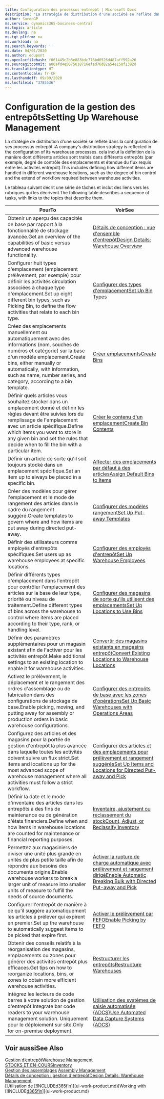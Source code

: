 ```yaml
---
title: Configuration des processus entrepôt | Microsoft Docs
description: "La stratégie de distribution d'une société se reflète dans la configuration de ses processus entrepôt : cela inclut la définition de la manière dont différents articles sont traités dans différents entrepôts (par exemple, degré de contrôle des emplacements et étendue du flux requis entre les activités entrepôt)."
author: SorenGP
ms.service: dynamics365-business-central
ms.topic: article
ms.devlang: na
ms.tgt_pltfrm: na
ms.workload: na
ms.search.keywords: ''
ms.date: 04/01/2020
ms.author: edupont
ms.openlocfilehash: f061445c2b3e883bdc776bd0526d487aff592a26
ms.sourcegitcommit: a80afd4e5075018716efad76d82a54e158f1392d
ms.translationtype: HT
ms.contentlocale: fr-CH
ms.lasthandoff: 09/09/2020
ms.locfileid: "3785536"
---
```

# <a name="setting-up-warehouse-management"></a><span data-ttu-id="42b67-104">Configuration de la gestion des entrepôts</span><span class="sxs-lookup"><span data-stu-id="42b67-104">Setting Up Warehouse Management</span></span>
<span data-ttu-id="42b67-105">La stratégie de distribution d'une société se reflète dans la configuration de ses processus entrepôt :</span><span class="sxs-lookup"><span data-stu-id="42b67-105">A company's distribution strategy is reflected in the configuration of its warehouse processes.</span></span> <span data-ttu-id="42b67-106">cela inclut la définition de la manière dont différents articles sont traités dans différents entrepôts (par exemple, degré de contrôle des emplacements et étendue du flux requis entre les activités entrepôt).</span><span class="sxs-lookup"><span data-stu-id="42b67-106">This includes defining how different items are handled in different warehouse locations, such as the degree of bin control and the extend of workflow required between warehouse activities.</span></span>  

 <span data-ttu-id="42b67-107">Le tableau suivant décrit une série de tâches et inclut des liens vers les rubriques qui les décrivent.</span><span class="sxs-lookup"><span data-stu-id="42b67-107">The following table describes a sequence of tasks, with links to the topics that describe them.</span></span>   

|<span data-ttu-id="42b67-108">**Pour**</span><span class="sxs-lookup"><span data-stu-id="42b67-108">**To**</span></span>|<span data-ttu-id="42b67-109">**Voir**</span><span class="sxs-lookup"><span data-stu-id="42b67-109">**See**</span></span>|  
|------------|-------------|  
|<span data-ttu-id="42b67-110">Obtenir un aperçu des capacités de base par rapport à la fonctionnalité de stockage avancée.</span><span class="sxs-lookup"><span data-stu-id="42b67-110">Get an overview of the capabilities of basic versus advanced warehouse functionality.</span></span>|[<span data-ttu-id="42b67-111">Détails de conception : vue d'ensemble d'entrepôt</span><span class="sxs-lookup"><span data-stu-id="42b67-111">Design Details: Warehouse Overview</span></span>](design-details-warehouse-overview.md)|  
|<span data-ttu-id="42b67-112">Configurer huit types d'emplacement (emplacement prélèvement, par exemple) pour définir les activités circulation associées à chaque type d'emplacement.</span><span class="sxs-lookup"><span data-stu-id="42b67-112">Set up eight different bin types, such as Picking Bin, to define the flow activities that relate to each bin type.</span></span>|[<span data-ttu-id="42b67-113">Configurer des types d'emplacement</span><span class="sxs-lookup"><span data-stu-id="42b67-113">Set Up Bin Types</span></span>](warehouse-how-to-set-up-bin-types.md)|  
|<span data-ttu-id="42b67-114">Créez des emplacements manuellement ou automatiquement avec des informations (nom, souches de numéros et catégorie) sur la base d'un modèle emplacement.</span><span class="sxs-lookup"><span data-stu-id="42b67-114">Create bins, either manually or automatically, with information, such as name, number series, and category, according to a bin template.</span></span>|[<span data-ttu-id="42b67-115">Créer emplacements</span><span class="sxs-lookup"><span data-stu-id="42b67-115">Create Bins</span></span>](warehouse-how-to-create-individual-bins.md)|  
|<span data-ttu-id="42b67-116">Définir quels articles vous souhaitez stocker dans un emplacement donné et définir les règles devant être suivies lors du remplissage de l'emplacement avec un article spécifique.</span><span class="sxs-lookup"><span data-stu-id="42b67-116">Define which items you want to store in any given bin and set the rules that decide when to fill the bin with a particular item.</span></span>|[<span data-ttu-id="42b67-117">Créer le contenu d'un emplacement</span><span class="sxs-lookup"><span data-stu-id="42b67-117">Create Bin Contents</span></span>](warehouse-how-to-set-up-bin-contents.md)|  
|<span data-ttu-id="42b67-118">Définir un article de sorte qu'il soit toujours stocké dans un emplacement spécifique.</span><span class="sxs-lookup"><span data-stu-id="42b67-118">Set an item up to always be placed in a specific bin.</span></span>|[<span data-ttu-id="42b67-119">Affecter des emplacements par défaut à des articles</span><span class="sxs-lookup"><span data-stu-id="42b67-119">Assign Default Bins to Items</span></span>](warehouse-how-to-assign-default-bins-to-items.md)|
|<span data-ttu-id="42b67-120">Créer des modèles pour gérer l'emplacement et le mode de rangement des articles dans le cadre du rangement suggéré.</span><span class="sxs-lookup"><span data-stu-id="42b67-120">Create templates to govern where and how items are put away during directed put-away.</span></span>|[<span data-ttu-id="42b67-121">Configurer des modèles rangement</span><span class="sxs-lookup"><span data-stu-id="42b67-121">Set Up Put-away Templates</span></span>](warehouse-how-to-set-up-put-away-templates.md)|
|<span data-ttu-id="42b67-122">Définir des utilisateurs comme employés d'entrepôts spécifiques.</span><span class="sxs-lookup"><span data-stu-id="42b67-122">Set users up as warehouse employees at specific locations.</span></span>|[<span data-ttu-id="42b67-123">Configurer des employés d'entrepôt</span><span class="sxs-lookup"><span data-stu-id="42b67-123">Set Up Warehouse Employees</span></span>](warehouse-how-to-set-up-warehouse-employees.md)|
|<span data-ttu-id="42b67-124">Définir différents types d'emplacement dans l'entrepôt pour contrôler l'emplacement des articles sur la base de leur type, priorité ou niveau de traitement.</span><span class="sxs-lookup"><span data-stu-id="42b67-124">Define different types of bins across the warehouse to control where items are placed according to their type, rank, or handling level.</span></span>|[<span data-ttu-id="42b67-125">Configurer des magasins de sorte qu'ils utilisent des emplacements</span><span class="sxs-lookup"><span data-stu-id="42b67-125">Set Up Locations to Use Bins</span></span>](warehouse-how-to-set-up-locations-to-use-bins.md)|
|<span data-ttu-id="42b67-126">Définir des paramètres supplémentaires pour un magasin existant afin de l'activer pour les activités entrepôt.</span><span class="sxs-lookup"><span data-stu-id="42b67-126">Make additional settings to an existing location to enable it for warehouse activities.</span></span>|[<span data-ttu-id="42b67-127">Convertir des magasins existants en magasins entrepôt</span><span class="sxs-lookup"><span data-stu-id="42b67-127">Convert Existing Locations to Warehouse Locations</span></span>](warehouse-how-to-convert-existing-locations-to-warehouse-locations.md)|
|<span data-ttu-id="42b67-128">Activez le prélèvement, le déplacement et le rangement des ordres d'assemblage ou de fabrication dans des configurations de stockage de base.</span><span class="sxs-lookup"><span data-stu-id="42b67-128">Enable picking, moving, and putting away for assembly or production orders in basic warehouse configurations.</span></span>|[<span data-ttu-id="42b67-129">Configurer des entrepôts de base avec les zones d'opérations</span><span class="sxs-lookup"><span data-stu-id="42b67-129">Set Up Basic Warehouses with Operations Areas</span></span>](warehouse-how-to-set-up-basic-warehouses-with-operations-areas.md)|  
|<span data-ttu-id="42b67-130">Configurez des articles et des magasins pour la portée de gestion d'entrepôt la plus avancée dans laquelle toutes les activités doivent suivre un flux strict.</span><span class="sxs-lookup"><span data-stu-id="42b67-130">Set items and locations up for the most advanced scope of warehouse management where all activities must follow a strict workflow.</span></span>|[<span data-ttu-id="42b67-131">Configurer des articles et des emplacements pour prélèvement et rangement suggérés</span><span class="sxs-lookup"><span data-stu-id="42b67-131">Set Up Items and Locations for Directed Put-away and Pick</span></span>](warehouse-how-to-set-up-items-for-directed-put-away-and-pick.md)|  
|<span data-ttu-id="42b67-132">Définir la date et le mode d'inventaire des articles dans les entrepôts à des fins de maintenance ou de génération d'états financiers.</span><span class="sxs-lookup"><span data-stu-id="42b67-132">Define when and how items in warehouse locations are counted for maintenance or financial reporting purposes.</span></span>|[<span data-ttu-id="42b67-133">Inventaire, ajustement ou reclassement du stock</span><span class="sxs-lookup"><span data-stu-id="42b67-133">Count, Adjust, or Reclassify Inventory</span></span>](inventory-how-count-adjust-reclassify.md)|
|<span data-ttu-id="42b67-134">Permettez aux magasiniers de diviser une unité plus grande en unités de plus petite taille afin de répondre aux besoins des documents origine.</span><span class="sxs-lookup"><span data-stu-id="42b67-134">Enable warehouse workers to break a larger unit of measure into smaller units of measure to fulfill the needs of source documents.</span></span>|[<span data-ttu-id="42b67-135">Activer la rupture de charge automatique avec prélèvement et rangement dirigé</span><span class="sxs-lookup"><span data-stu-id="42b67-135">Enable Automatic Breaking Bulk with Directed Put-away and Pick</span></span>](warehouse-enable-automatic-breaking-bulk-with-directed-put-away-and-pick.md)|  
|<span data-ttu-id="42b67-136">Configurer l'entrepôt de manière à ce qu'il suggère automatiquement les articles à prélever qui expirent en premier.</span><span class="sxs-lookup"><span data-stu-id="42b67-136">Set up the warehouse to automatically suggest items to be picked that expire first.</span></span>|[<span data-ttu-id="42b67-137">Activer le prélèvement par FEFO</span><span class="sxs-lookup"><span data-stu-id="42b67-137">Enable Picking by FEFO</span></span>](warehouse-picking-by-fefo.md)|
|<span data-ttu-id="42b67-138">Obtenir des conseils relatifs à la réorganisation des magasins, emplacements ou zones pour générer des activités entrepôt plus efficaces.</span><span class="sxs-lookup"><span data-stu-id="42b67-138">Get tips on how to reorganize locations, bins, or zones to obtain more efficient warehouse activities.</span></span>|[<span data-ttu-id="42b67-139">Restructurer les entrepôts</span><span class="sxs-lookup"><span data-stu-id="42b67-139">Restructure Warehouses</span></span>](warehouse-how-to-restructure-warehouses.md)|
|<span data-ttu-id="42b67-140">Intégrez les lecteurs de code barres à votre solution de gestion d'entrepôt.</span><span class="sxs-lookup"><span data-stu-id="42b67-140">Integrate bar code readers to your warehouse management solution.</span></span> <span data-ttu-id="42b67-141">Uniquement pour le déploiement sur site.</span><span class="sxs-lookup"><span data-stu-id="42b67-141">Only for on-premise deployment.</span></span>|[<span data-ttu-id="42b67-142">Utilisation des systèmes de saisie automatisée (ADCS)</span><span class="sxs-lookup"><span data-stu-id="42b67-142">Use Automated Data Capture Systems (ADCS)</span></span>](warehouse-use-automated-data-capture-systems-adcs.md)|

## <a name="see-also"></a><span data-ttu-id="42b67-143">Voir aussi</span><span class="sxs-lookup"><span data-stu-id="42b67-143">See Also</span></span>  
[<span data-ttu-id="42b67-144">Gestion d’entrepôt</span><span class="sxs-lookup"><span data-stu-id="42b67-144">Warehouse Management</span></span>](warehouse-manage-warehouse.md)  
[<span data-ttu-id="42b67-145">STOCKS ET EN-COURS</span><span class="sxs-lookup"><span data-stu-id="42b67-145">Inventory</span></span>](inventory-manage-inventory.md)  
<span data-ttu-id="42b67-146">[Gestion des assemblages](assembly-assemble-items.md)  </span><span class="sxs-lookup"><span data-stu-id="42b67-146">[Assembly Management](assembly-assemble-items.md)  </span></span>  
[<span data-ttu-id="42b67-147">Détails de conception : gestion d'entrepôt</span><span class="sxs-lookup"><span data-stu-id="42b67-147">Design Details: Warehouse Management</span></span>](design-details-warehouse-management.md)  
<span data-ttu-id="42b67-148">[Utilisation de [!INCLUDE[d365fin](includes/d365fin_md.md)]](ui-work-product.md)</span><span class="sxs-lookup"><span data-stu-id="42b67-148">[Working with [!INCLUDE[d365fin](includes/d365fin_md.md)]](ui-work-product.md)</span></span>
